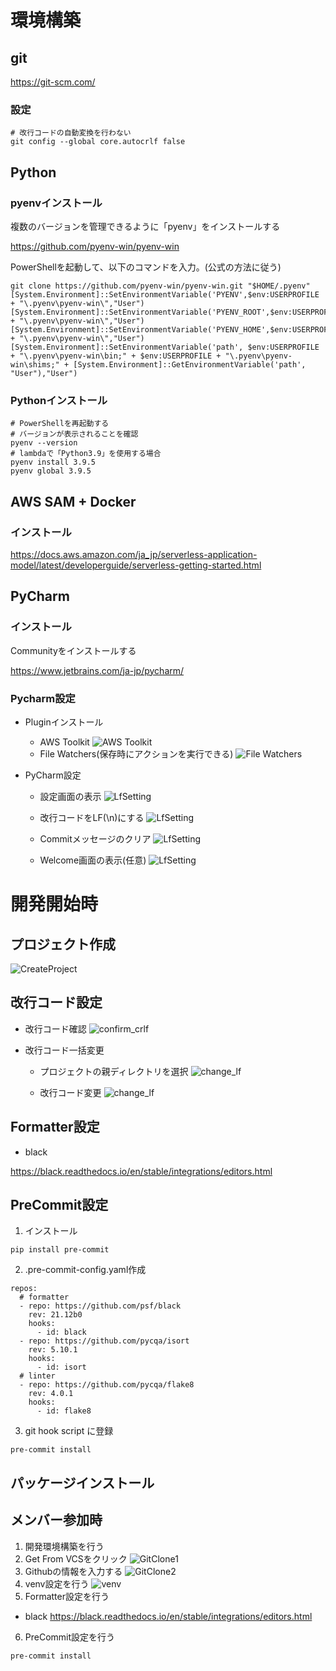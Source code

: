 # 環境構築

## git
https://git-scm.com/

### 設定
```
# 改行コードの自動変換を行わない
git config --global core.autocrlf false
```
## Python
### pyenvインストール
複数のバージョンを管理できるように「pyenv」をインストールする

https://github.com/pyenv-win/pyenv-win

PowerShellを起動して、以下のコマンドを入力。(公式の方法に従う)
```
git clone https://github.com/pyenv-win/pyenv-win.git "$HOME/.pyenv"
[System.Environment]::SetEnvironmentVariable('PYENV',$env:USERPROFILE + "\.pyenv\pyenv-win\","User")
[System.Environment]::SetEnvironmentVariable('PYENV_ROOT',$env:USERPROFILE + "\.pyenv\pyenv-win\","User")
[System.Environment]::SetEnvironmentVariable('PYENV_HOME',$env:USERPROFILE + "\.pyenv\pyenv-win\","User")
[System.Environment]::SetEnvironmentVariable('path', $env:USERPROFILE + "\.pyenv\pyenv-win\bin;" + $env:USERPROFILE + "\.pyenv\pyenv-win\shims;" + [System.Environment]::GetEnvironmentVariable('path', "User"),"User")
```

### Pythonインストール
```
# PowerShellを再起動する
# バージョンが表示されることを確認
pyenv --version
# lambdaで「Python3.9」を使用する場合
pyenv install 3.9.5
pyenv global 3.9.5
```

## AWS SAM + Docker
### インストール
https://docs.aws.amazon.com/ja_jp/serverless-application-model/latest/developerguide/serverless-getting-started.html

## PyCharm
### インストール
Communityをインストールする

https://www.jetbrains.com/ja-jp/pycharm/

### Pycharm設定
- Pluginインストール
  - AWS Toolkit
  ![AWS Toolkit](img/plugins/aws_toolkit.png)
  - File Watchers(保存時にアクションを実行できる)
  ![File Watchers](img/plugins/file_watchers.png)

- PyCharm設定
  - 設定画面の表示
  ![LfSetting](img/setting/lf_setting_1.png)

  - 改行コードをLF(\n)にする
  ![LfSetting](img/setting/lf_setting_2.png)

  - Commitメッセージのクリア
  ![LfSetting](img/setting/clear_commit_message.png)

  - Welcome画面の表示(任意)
  ![LfSetting](img/setting/display_welcome.png)

# 開発開始時
## プロジェクト作成
![CreateProject](img/setting/create_project.png)

## 改行コード設定
- 改行コード確認
![confirm_crlf](img/setting/confirm_crlf.png)

- 改行コード一括変更
  - プロジェクトの親ディレクトリを選択
  ![change_lf](img/setting/change_lf_1.png)

  - 改行コード変更
  ![change_lf](img/setting/change_lf_2.png)

## Formatter設定
- black

https://black.readthedocs.io/en/stable/integrations/editors.html

## PreCommit設定
1. インストール
```
pip install pre-commit
```
2. .pre-commit-config.yaml作成
```
repos:
  # formatter
  - repo: https://github.com/psf/black
    rev: 21.12b0
    hooks:
      - id: black
  - repo: https://github.com/pycqa/isort
    rev: 5.10.1
    hooks:
      - id: isort
  # linter
  - repo: https://github.com/pycqa/flake8
    rev: 4.0.1
    hooks:
      - id: flake8
```
3. git hook script に登録
```
pre-commit install
```

## パッケージインストール

## メンバー参加時
1. 開発環境構築を行う
2. Get From VCSをクリック
![GitClone1](img/join/git_clone_1.png)
3. Githubの情報を入力する
![GitClone2](img/join/git_clone_2.png)
4. venv設定を行う
![venv](img/join/venv_setting.png)
5. Formatter設定を行う
- black
https://black.readthedocs.io/en/stable/integrations/editors.html
6. PreCommit設定を行う
```
pre-commit install
```
